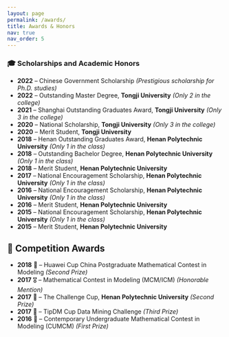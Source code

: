 ```yaml
---
layout: page
permalink: /awards/
title: Awards & Honors
nav: true
nav_order: 5
---
```


### 🎓 Scholarships and Academic Honors 
- **2022** – Chinese Government Scholarship _(Prestigious scholarship for Ph.D. studies)_
- **2022** – Outstanding Master Degree, **Tongji University** _(Only 2 in the college)_
- **2021** – Shanghai Outstanding Graduates Award, **Tongji University** _(Only 3 in the college)_
- **2020** – National Scholarship, **Tongji University** _(Only 3 in the college)_
- **2020** – Merit Student, **Tongji University**
- **2018** – Henan Outstanding Graduates Award, **Henan Polytechnic University** _(Only 1 in the class)_
- **2018** – Outstanding Bachelor Degree, **Henan Polytechnic University** _(Only 1 in the class)_
- **2018** – Merit Student, **Henan Polytechnic University**
- **2017** – National Encouragement Scholarship, **Henan Polytechnic University** _(Only 1 in the class)_
- **2016** – National Encouragement Scholarship, **Henan Polytechnic University** _(Only 1 in the class)_
- **2016** – Merit Student, **Henan Polytechnic University**
- **2015** – National Encouragement Scholarship, **Henan Polytechnic University** _(Only 1 in the class)_
- **2015** – Merit Student, **Henan Polytechnic University**

## 🏅 Competition Awards
- **2018** 🥈 – Huawei Cup China Postgraduate Mathematical Contest in Modeling _(Second Prize)_
- **2017** 🎖️ – Mathematical Contest in Modeling (MCM/ICM) _(Honorable Mention)_
- **2017** 🥈 – The Challenge Cup, **Henan Polytechnic University** _(Second Prize)_
- **2017** 🥉 – TipDM Cup Data Mining Challenge _(Third Prize)_
- **2016** 🥇 – Contemporary Undergraduate Mathematical Contest in Modeling (CUMCM) _(First Prize)_


